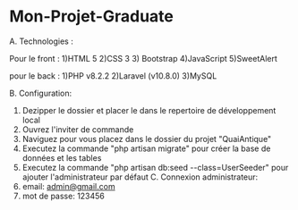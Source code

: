 # Mon-Projet-Graduate


A. Technologies :

Pour le front :
1)HTML 5
2)CSS 3
3) Bootstrap
4)JavaScript
5)SweetAlert


pour le back :
1)PHP v8.2.2 
2)Laravel (v10.8.0)
3)MySQL


B. Configuration:
1. Dezipper le dossier et placer le dans le repertoire de développement local
2. Ouvrez l'inviter de commande
3. Naviguez pour vous placez dans le dossier du projet "QuaiAntique"
4. Executez la commande "php artisan migrate" pour créer la base de données et les tables
5. Executez la commande "php artisan db:seed --class=UserSeeder" pour ajouter l'administrateur par défaut
C. Connexion administrateur:
1. email: admin@gmail.com
2. mot de passe: 123456


